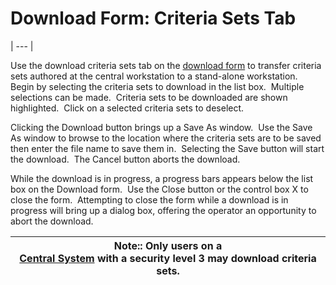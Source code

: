 # Download Form: Criteria Sets     Tab 
| --- |

Use the download criteria sets tab on the [download 
form](<7mr4.md>) to transfer criteria sets authored at the central workstation to a stand-alone workstation.&nbsp; Begin by selecting the 
criteria sets to download in the list box.&nbsp; Multiple selections can be made.&nbsp; 
Criteria sets to be downloaded are shown highlighted.&nbsp; Click on a selected 
criteria sets 
to deselect.

Clicking the Download button brings up a Save As window.&nbsp; Use the Save 
As window to browse to the location where the criteria sets are 
to be saved then enter the file name to save  them in.&nbsp; Selecting the Save 
button will start the download.&nbsp; The Cancel button aborts the download.

While the download is in progress, a progress bars appears below the list box 
on the Download form.&nbsp; Use the Close button or the control box X to close 
the form.&nbsp; Attempting to close the form while a download is in progress 
will bring up a dialog box, offering the operator an opportunity to abort the 
download.

| <font size="3"><b>Note:: </b>Only users on a<br>    <a href="7mls.htm">Central System</a> with a security level 3  may download criteria sets.  </font> |
| --- |